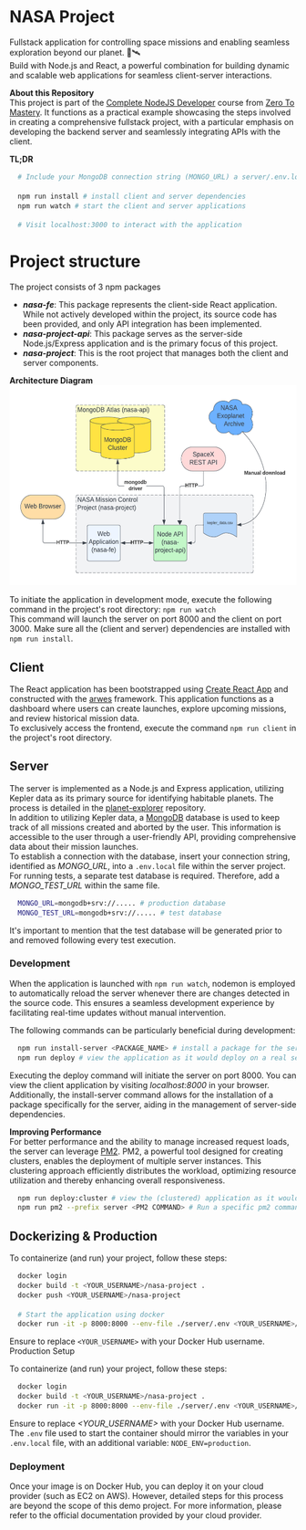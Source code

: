 # NASA Project

Fullstack application for controlling space missions and enabling seamless exploration beyond our planet. 🌌🛰️<br />
Build with Node.js and React, a powerful combination for building dynamic and scalable web applications for seamless client-server interactions.

**About this Repository**<br />
This project is part of the [Complete NodeJS Developer](https://www.udemy.com/course/complete-nodejs-developer-zero-to-mastery/) course from [Zero To Mastery](https://zerotomastery.io/). It functions as a practical example showcasing the steps involved in creating a comprehensive fullstack project, with a particular emphasis on developing the backend server and seamlessly integrating APIs with the client.

**TL;DR**

```bash
  # Include your MongoDB connection string (MONGO_URL) a server/.env.local file.

  npm run install # install client and server dependencies
  npm run watch # start the client and server applications

  # Visit localhost:3000 to interact with the application
```

# Project structure

The project consists of 3 npm packages

- **_nasa-fe_**: This package represents the client-side React application. While not actively developed within the project, its source code has been provided, and only API integration has been implemented.
- **_nasa-project-api_**: This package serves as the server-side Node.js/Express application and is the primary focus of this project.
- **_nasa-project_**: This is the root project that manages both the client and server components.

**Architecture Diagram**<br />
<img src="docs/architecture_diagram_v4.png" style="height: 350px" />

To initiate the application in development mode, execute the following command in the project's root directory: `npm run watch`<br />
This command will launch the server on port 8000 and the client on port 3000. Make sure all the (client and server) dependencies are installed with `npm run install`.

## Client

The React application has been bootstrapped using [Create React App](https://create-react-app.dev/) and constructed with the [arwes](https://arwes.dev/) framework. This application functions as a dashboard where users can create launches, explore upcoming missions, and review historical mission data.<br />
To exclusively access the frontend, execute the command `npm run client` in the project's root directory.

## Server

The server is implemented as a Node.js and Express application, utilizing Kepler data as its primary source for identifying habitable planets. The process is detailed in the [planet-explorer](https://github.com/ThomasCode92/planet-explorer) repository.<br />
In addition to utilizing Kepler data, a [MongoDB](https://www.mongodb.com/) database is used to keep track of all missions created and aborted by the user. This information is accessible to the user through a user-friendly API, providing comprehensive data about their mission launches.<br />
To establish a connection with the database, insert your connection string, identified as _MONGO_URL_, into a `.env.local` file within the server project. For running tests, a separate test database is required. Therefore, add a _MONGO_TEST_URL_ within the same file.

```bash
  MONGO_URL=mongodb+srv://..... # production database
  MONGO_TEST_URL=mongodb+srv://..... # test database
```

It's important to mention that the test database will be generated prior to and removed following every test execution.

### Development

When the application is launched with `npm run watch`, nodemon is employed to automatically reload the server whenever there are changes detected in the source code. This ensures a seamless development experience by facilitating real-time updates without manual intervention.

The following commands can be particularly beneficial during development:

```bash
  npm run install-server <PACKAGE_NAME> # install a package for the server
  npm run deploy # view the application as it would deploy on a real server
```

Executing the deploy command will initiate the server on port 8000. You can view the client application by visiting _localhost:8000_ in your browser. Additionally, the install-server command allows for the installation of a package specifically for the server, aiding in the management of server-side dependencies.

**Improving Performance**<br />
For better performance and the ability to manage increased request loads, the server can leverage [PM2](https://pm2.keymetrics.io/). PM2, a powerful tool designed for creating clusters, enables the deployment of multiple server instances. This clustering approach efficiently distributes the workload, optimizing resource utilization and thereby enhancing overall responsiveness.

```bash
  npm run deploy:cluster # view the (clustered) application as it would deploy on a real server
  npm run pm2 --prefix server <PM2 COMMAND> # Run a specific pm2 command on the server
```

## Dockerizing & Production

To containerize (and run) your project, follow these steps:

```bash
  docker login
  docker build -t <YOUR_USERNAME>/nasa-project .
  docker push <YOUR_USERNAME>/nasa-project

  # Start the application using docker
  docker run -it -p 8000:8000 --env-file ./server/.env <YOUR_USERNAME>/nasa-project
```

Ensure to replace `<YOUR_USERNAME>` with your Docker Hub username.<br />
Production Setup

To containerize (and run) your project, follow these steps:

```bash
  docker login
  docker build -t <YOUR_USERNAME>/nasa-project .
  docker run -it -p 8000:8000 --env-file ./server/.env <YOUR_USERNAME>/nasa-project
```

Ensure to replace _<YOUR_USERNAME>_ with your Docker Hub username.<br />
The `.env` file used to start the container should mirror the variables in your `.env.local` file, with an additional variable: `NODE_ENV=production`.

### Deployment

Once your image is on Docker Hub, you can deploy it on your cloud provider (such as EC2 on AWS). However, detailed steps for this process are beyond the scope of this demo project. For more information, please refer to the official documentation provided by your cloud provider.
